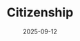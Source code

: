 ---
title: Citizenship
fulltitle: Citizenship
date: 2025-09-12
tags:
- 2025
characters:
- tzipora
categories:
- infographics
- people & society
keywords:
- 2025
rgb: 191, 169, 223
url: /stories/citizenship/
image: /images/fullres/citizenship.jpg
caption: The shit they give you when you become a citizen in Vekllei.
---